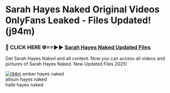 # Sarah Hayes Naked Original Videos 0nlyFans Leaked - Files Updated! (j94m)

<h3>🔴 CLICK HERE 🌐==►► <a href="https://tinyurl.com/up5wt9bj" rel="nofollow">Sarah Hayes Naked Updated Files</a></h3>

Get Sarah Hayes Naked and all content. Now you can access all videos and pictures of Sarah Hayes Naked. New Updated Files 2025!

[![j94m](https://i.imgur.com/ABiUzMV.gif)](https://tinyurl.com/up5wt9bj)
amber hayes naked<br>
allison hayes naked<br>
halle hayes naked